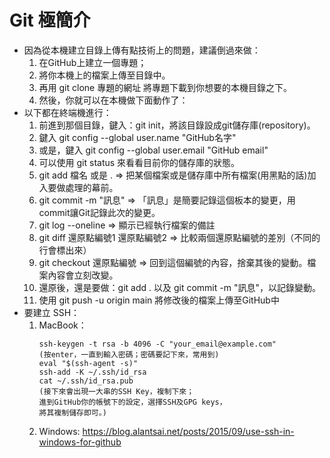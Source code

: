 # Git 極簡介

- 因為從本機建立目錄上傳有點技術上的問題，建議倒過來做：
   1. 在GitHub上建立一個專題；
   2. 將你本機上的檔案上傳至目錄中。
   3. 再用 git clone 專題的網址 將專題下載到你想要的本機目錄之下。
   4. 然後，你就可以在本機做下面動作了：
- 以下都在終端機進行：
   1. 前進到那個目錄，鍵入：git init，將該目錄設成git儲存庫(repository)。
   2. 鍵入 git config --global user.name "GitHub名字"
   3. 或是，鍵入 git config --global user.email "GitHub email"
   4. 可以使用 git status 來看看目前你的儲存庫的狀態。
   5. git add 檔名 或是 . => 把某個檔案或是儲存庫中所有檔案(用黑點的話)加入要做處理的幕前。
   6.  git commit -m "訊息" => 「訊息」是簡要記錄這個板本的變更，用commit讓Git記錄此次的變更。
   7.  git log --oneline => 顯示已經執行檔案的備註
   8.  git diff 還原點編號1 還原點編號2 => 比較兩個還原點編號的差別（不同的行會標出來）
   9.  git checkout 還原點編號 => 回到這個編號的內容，捨棄其後的變動。檔案內容會立刻改變。
   10. 還原後，還是要做：git add . 以及 git commit -m "訊息"，以記錄變動。
   11. 使用 git push -u origin main 將修改後的檔案上傳至GitHub中
- 要建立 SSH：
   1. MacBook：
      ``` 
      ssh-keygen -t rsa -b 4096 -C "your_email@example.com"
      (按enter，一直到輸入密碼；密碼要記下來，常用到)
      eval "$(ssh-agent -s)"
      ssh-add -K ~/.ssh/id_rsa
      cat ~/.ssh/id_rsa.pub
      (接下來會出現一大串的SSH Key，複制下來；
      進到GitHub你的帳號下的設定，選擇SSH及GPG keys，
      將其複制儲存即可。)
      ```
   2. Windows: https://blog.alantsai.net/posts/2015/09/use-ssh-in-windows-for-github